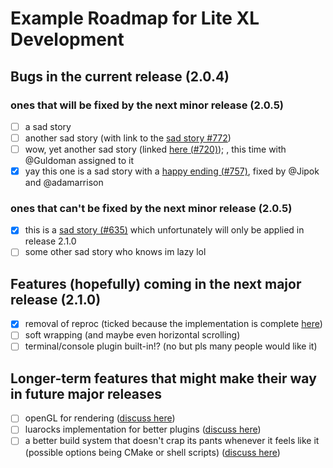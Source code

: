 # Example Roadmap for Lite XL Development

## Bugs in the current release (2.0.4)

### ones that will be fixed by the next minor release (2.0.5)
- [ ] a sad story
- [ ] another sad story (with link to the [sad story #772](https://github.com/lite-xl/lite-xl/issues/772))
- [ ] wow, yet another sad story (linked [here (#720)](https://github.com/lite-xl/lite-xl/issues/720)); , this time with @Guldoman assigned to it
- [x]  yay this one is a sad story with a [happy ending (#757)](https://github.com/lite-xl/lite-xl/issues/757), fixed by @Jipok and @adamarrison

### ones that can't be fixed by the next minor release (2.0.5)

- [x] this is a [sad story (#635)](https://github.com/lite-xl/lite-xl/issues/635) which unfortunately will only be applied in release 2.1.0
- [ ] some other sad story who knows im lazy lol

## Features (hopefully) coming in the next major release (2.1.0)

- [x] removal of reproc (ticked because the implementation is complete [here](https://github.com/lite-xl/lite-xl/pull/535))
- [ ] soft wrapping (and maybe even horizontal scrolling)
- [ ] terminal/console plugin built-in!? (no but pls many people would like it)

## Longer-term features that might make their way in future major releases

- [ ] openGL for rendering ([discuss here](https://github.com/lite-xl/lite-xl/discussions/737))
- [ ] luarocks implementation for better plugins  ([discuss here](https://github.com/lite-xl/lite-xl/discussions/751))
- [ ] a better build system that doesn't crap its pants whenever it feels like it (possible options being CMake or shell scripts) ([discuss here](https://github.com/lite-xl/lite-xl/discussions/768))
